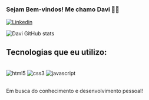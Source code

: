 ### Sejam Bem-vindos! Me chamo Davi 🙋‍♂️

[![Linkedin](https://img.shields.io/badge/LinkedIn-0077B5?style=for-the-badge&logo=linkedin&logoColor=white
)](https://www.linkedin.com/in/davi-martins)

![Davi GitHub stats](https://github-readme-stats.vercel.app/api?username=davi19144&show_icons=true&theme=dracula)

## Tecnologias que eu utilizo:

<div style="display: inline_block"><br>
 <img  align="center"  alt="html5"  src="https://img.shields.io/badge/HTML5-E34F26?style=for-the-badge&logo=html5&logoColor=white">
<img  align="center"  alt="css3"  src="https://img.shields.io/badge/CSS3-1572B6?style=for-the-badge&logo=css3&logoColor=white">
<img  align="center"  alt="javascript"  src="https://img.shields.io/badge/JavaScript-F7DF1E?style=for-the-badge&logo=javascript&logoColor=black">
<div><br>

Em busca do conhecimento e desenvolvimento pessoal!
